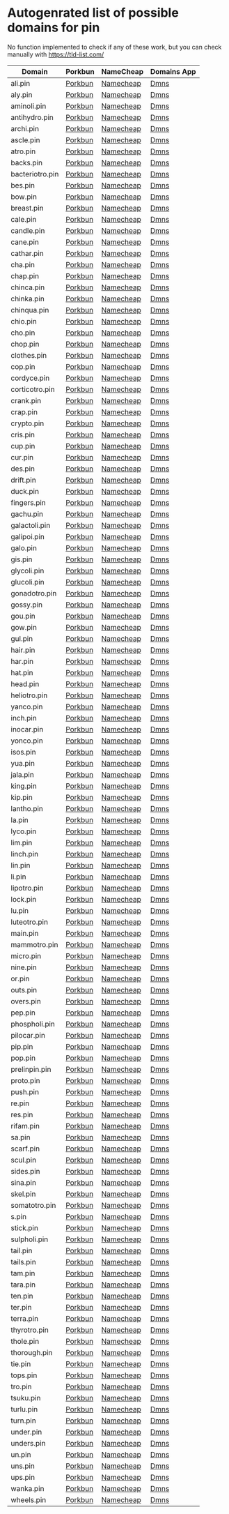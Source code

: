 # Autogenrated list of possible domains for pin

No function implemented to check if any of these work, but you can check manually with https://tld-list.com/

| Domain | Porkbun | NameCheap | Domains App |
|---|---|---|---|
| ali.pin | [Porkbun](https://porkbun.com/checkout/search?prb=e814663da1&tlds=&idnLanguage=&search=search&q=ali.pin) | [Namecheap](https://www.namecheap.com/domains/registration/results/?domain=ali.pin) | [Dmns](https://dmns.app/domains?q=ali.pin) |
| aly.pin | [Porkbun](https://porkbun.com/checkout/search?prb=e814663da1&tlds=&idnLanguage=&search=search&q=aly.pin) | [Namecheap](https://www.namecheap.com/domains/registration/results/?domain=aly.pin) | [Dmns](https://dmns.app/domains?q=aly.pin) |
| aminoli.pin | [Porkbun](https://porkbun.com/checkout/search?prb=e814663da1&tlds=&idnLanguage=&search=search&q=aminoli.pin) | [Namecheap](https://www.namecheap.com/domains/registration/results/?domain=aminoli.pin) | [Dmns](https://dmns.app/domains?q=aminoli.pin) |
| antihydro.pin | [Porkbun](https://porkbun.com/checkout/search?prb=e814663da1&tlds=&idnLanguage=&search=search&q=antihydro.pin) | [Namecheap](https://www.namecheap.com/domains/registration/results/?domain=antihydro.pin) | [Dmns](https://dmns.app/domains?q=antihydro.pin) |
| archi.pin | [Porkbun](https://porkbun.com/checkout/search?prb=e814663da1&tlds=&idnLanguage=&search=search&q=archi.pin) | [Namecheap](https://www.namecheap.com/domains/registration/results/?domain=archi.pin) | [Dmns](https://dmns.app/domains?q=archi.pin) |
| ascle.pin | [Porkbun](https://porkbun.com/checkout/search?prb=e814663da1&tlds=&idnLanguage=&search=search&q=ascle.pin) | [Namecheap](https://www.namecheap.com/domains/registration/results/?domain=ascle.pin) | [Dmns](https://dmns.app/domains?q=ascle.pin) |
| atro.pin | [Porkbun](https://porkbun.com/checkout/search?prb=e814663da1&tlds=&idnLanguage=&search=search&q=atro.pin) | [Namecheap](https://www.namecheap.com/domains/registration/results/?domain=atro.pin) | [Dmns](https://dmns.app/domains?q=atro.pin) |
| backs.pin | [Porkbun](https://porkbun.com/checkout/search?prb=e814663da1&tlds=&idnLanguage=&search=search&q=backs.pin) | [Namecheap](https://www.namecheap.com/domains/registration/results/?domain=backs.pin) | [Dmns](https://dmns.app/domains?q=backs.pin) |
| bacteriotro.pin | [Porkbun](https://porkbun.com/checkout/search?prb=e814663da1&tlds=&idnLanguage=&search=search&q=bacteriotro.pin) | [Namecheap](https://www.namecheap.com/domains/registration/results/?domain=bacteriotro.pin) | [Dmns](https://dmns.app/domains?q=bacteriotro.pin) |
| bes.pin | [Porkbun](https://porkbun.com/checkout/search?prb=e814663da1&tlds=&idnLanguage=&search=search&q=bes.pin) | [Namecheap](https://www.namecheap.com/domains/registration/results/?domain=bes.pin) | [Dmns](https://dmns.app/domains?q=bes.pin) |
| bow.pin | [Porkbun](https://porkbun.com/checkout/search?prb=e814663da1&tlds=&idnLanguage=&search=search&q=bow.pin) | [Namecheap](https://www.namecheap.com/domains/registration/results/?domain=bow.pin) | [Dmns](https://dmns.app/domains?q=bow.pin) |
| breast.pin | [Porkbun](https://porkbun.com/checkout/search?prb=e814663da1&tlds=&idnLanguage=&search=search&q=breast.pin) | [Namecheap](https://www.namecheap.com/domains/registration/results/?domain=breast.pin) | [Dmns](https://dmns.app/domains?q=breast.pin) |
| cale.pin | [Porkbun](https://porkbun.com/checkout/search?prb=e814663da1&tlds=&idnLanguage=&search=search&q=cale.pin) | [Namecheap](https://www.namecheap.com/domains/registration/results/?domain=cale.pin) | [Dmns](https://dmns.app/domains?q=cale.pin) |
| candle.pin | [Porkbun](https://porkbun.com/checkout/search?prb=e814663da1&tlds=&idnLanguage=&search=search&q=candle.pin) | [Namecheap](https://www.namecheap.com/domains/registration/results/?domain=candle.pin) | [Dmns](https://dmns.app/domains?q=candle.pin) |
| cane.pin | [Porkbun](https://porkbun.com/checkout/search?prb=e814663da1&tlds=&idnLanguage=&search=search&q=cane.pin) | [Namecheap](https://www.namecheap.com/domains/registration/results/?domain=cane.pin) | [Dmns](https://dmns.app/domains?q=cane.pin) |
| cathar.pin | [Porkbun](https://porkbun.com/checkout/search?prb=e814663da1&tlds=&idnLanguage=&search=search&q=cathar.pin) | [Namecheap](https://www.namecheap.com/domains/registration/results/?domain=cathar.pin) | [Dmns](https://dmns.app/domains?q=cathar.pin) |
| cha.pin | [Porkbun](https://porkbun.com/checkout/search?prb=e814663da1&tlds=&idnLanguage=&search=search&q=cha.pin) | [Namecheap](https://www.namecheap.com/domains/registration/results/?domain=cha.pin) | [Dmns](https://dmns.app/domains?q=cha.pin) |
| chap.pin | [Porkbun](https://porkbun.com/checkout/search?prb=e814663da1&tlds=&idnLanguage=&search=search&q=chap.pin) | [Namecheap](https://www.namecheap.com/domains/registration/results/?domain=chap.pin) | [Dmns](https://dmns.app/domains?q=chap.pin) |
| chinca.pin | [Porkbun](https://porkbun.com/checkout/search?prb=e814663da1&tlds=&idnLanguage=&search=search&q=chinca.pin) | [Namecheap](https://www.namecheap.com/domains/registration/results/?domain=chinca.pin) | [Dmns](https://dmns.app/domains?q=chinca.pin) |
| chinka.pin | [Porkbun](https://porkbun.com/checkout/search?prb=e814663da1&tlds=&idnLanguage=&search=search&q=chinka.pin) | [Namecheap](https://www.namecheap.com/domains/registration/results/?domain=chinka.pin) | [Dmns](https://dmns.app/domains?q=chinka.pin) |
| chinqua.pin | [Porkbun](https://porkbun.com/checkout/search?prb=e814663da1&tlds=&idnLanguage=&search=search&q=chinqua.pin) | [Namecheap](https://www.namecheap.com/domains/registration/results/?domain=chinqua.pin) | [Dmns](https://dmns.app/domains?q=chinqua.pin) |
| chio.pin | [Porkbun](https://porkbun.com/checkout/search?prb=e814663da1&tlds=&idnLanguage=&search=search&q=chio.pin) | [Namecheap](https://www.namecheap.com/domains/registration/results/?domain=chio.pin) | [Dmns](https://dmns.app/domains?q=chio.pin) |
| cho.pin | [Porkbun](https://porkbun.com/checkout/search?prb=e814663da1&tlds=&idnLanguage=&search=search&q=cho.pin) | [Namecheap](https://www.namecheap.com/domains/registration/results/?domain=cho.pin) | [Dmns](https://dmns.app/domains?q=cho.pin) |
| chop.pin | [Porkbun](https://porkbun.com/checkout/search?prb=e814663da1&tlds=&idnLanguage=&search=search&q=chop.pin) | [Namecheap](https://www.namecheap.com/domains/registration/results/?domain=chop.pin) | [Dmns](https://dmns.app/domains?q=chop.pin) |
| clothes.pin | [Porkbun](https://porkbun.com/checkout/search?prb=e814663da1&tlds=&idnLanguage=&search=search&q=clothes.pin) | [Namecheap](https://www.namecheap.com/domains/registration/results/?domain=clothes.pin) | [Dmns](https://dmns.app/domains?q=clothes.pin) |
| cop.pin | [Porkbun](https://porkbun.com/checkout/search?prb=e814663da1&tlds=&idnLanguage=&search=search&q=cop.pin) | [Namecheap](https://www.namecheap.com/domains/registration/results/?domain=cop.pin) | [Dmns](https://dmns.app/domains?q=cop.pin) |
| cordyce.pin | [Porkbun](https://porkbun.com/checkout/search?prb=e814663da1&tlds=&idnLanguage=&search=search&q=cordyce.pin) | [Namecheap](https://www.namecheap.com/domains/registration/results/?domain=cordyce.pin) | [Dmns](https://dmns.app/domains?q=cordyce.pin) |
| corticotro.pin | [Porkbun](https://porkbun.com/checkout/search?prb=e814663da1&tlds=&idnLanguage=&search=search&q=corticotro.pin) | [Namecheap](https://www.namecheap.com/domains/registration/results/?domain=corticotro.pin) | [Dmns](https://dmns.app/domains?q=corticotro.pin) |
| crank.pin | [Porkbun](https://porkbun.com/checkout/search?prb=e814663da1&tlds=&idnLanguage=&search=search&q=crank.pin) | [Namecheap](https://www.namecheap.com/domains/registration/results/?domain=crank.pin) | [Dmns](https://dmns.app/domains?q=crank.pin) |
| crap.pin | [Porkbun](https://porkbun.com/checkout/search?prb=e814663da1&tlds=&idnLanguage=&search=search&q=crap.pin) | [Namecheap](https://www.namecheap.com/domains/registration/results/?domain=crap.pin) | [Dmns](https://dmns.app/domains?q=crap.pin) |
| crypto.pin | [Porkbun](https://porkbun.com/checkout/search?prb=e814663da1&tlds=&idnLanguage=&search=search&q=crypto.pin) | [Namecheap](https://www.namecheap.com/domains/registration/results/?domain=crypto.pin) | [Dmns](https://dmns.app/domains?q=crypto.pin) |
| cris.pin | [Porkbun](https://porkbun.com/checkout/search?prb=e814663da1&tlds=&idnLanguage=&search=search&q=cris.pin) | [Namecheap](https://www.namecheap.com/domains/registration/results/?domain=cris.pin) | [Dmns](https://dmns.app/domains?q=cris.pin) |
| cup.pin | [Porkbun](https://porkbun.com/checkout/search?prb=e814663da1&tlds=&idnLanguage=&search=search&q=cup.pin) | [Namecheap](https://www.namecheap.com/domains/registration/results/?domain=cup.pin) | [Dmns](https://dmns.app/domains?q=cup.pin) |
| cur.pin | [Porkbun](https://porkbun.com/checkout/search?prb=e814663da1&tlds=&idnLanguage=&search=search&q=cur.pin) | [Namecheap](https://www.namecheap.com/domains/registration/results/?domain=cur.pin) | [Dmns](https://dmns.app/domains?q=cur.pin) |
| des.pin | [Porkbun](https://porkbun.com/checkout/search?prb=e814663da1&tlds=&idnLanguage=&search=search&q=des.pin) | [Namecheap](https://www.namecheap.com/domains/registration/results/?domain=des.pin) | [Dmns](https://dmns.app/domains?q=des.pin) |
| drift.pin | [Porkbun](https://porkbun.com/checkout/search?prb=e814663da1&tlds=&idnLanguage=&search=search&q=drift.pin) | [Namecheap](https://www.namecheap.com/domains/registration/results/?domain=drift.pin) | [Dmns](https://dmns.app/domains?q=drift.pin) |
| duck.pin | [Porkbun](https://porkbun.com/checkout/search?prb=e814663da1&tlds=&idnLanguage=&search=search&q=duck.pin) | [Namecheap](https://www.namecheap.com/domains/registration/results/?domain=duck.pin) | [Dmns](https://dmns.app/domains?q=duck.pin) |
| fingers.pin | [Porkbun](https://porkbun.com/checkout/search?prb=e814663da1&tlds=&idnLanguage=&search=search&q=fingers.pin) | [Namecheap](https://www.namecheap.com/domains/registration/results/?domain=fingers.pin) | [Dmns](https://dmns.app/domains?q=fingers.pin) |
| gachu.pin | [Porkbun](https://porkbun.com/checkout/search?prb=e814663da1&tlds=&idnLanguage=&search=search&q=gachu.pin) | [Namecheap](https://www.namecheap.com/domains/registration/results/?domain=gachu.pin) | [Dmns](https://dmns.app/domains?q=gachu.pin) |
| galactoli.pin | [Porkbun](https://porkbun.com/checkout/search?prb=e814663da1&tlds=&idnLanguage=&search=search&q=galactoli.pin) | [Namecheap](https://www.namecheap.com/domains/registration/results/?domain=galactoli.pin) | [Dmns](https://dmns.app/domains?q=galactoli.pin) |
| galipoi.pin | [Porkbun](https://porkbun.com/checkout/search?prb=e814663da1&tlds=&idnLanguage=&search=search&q=galipoi.pin) | [Namecheap](https://www.namecheap.com/domains/registration/results/?domain=galipoi.pin) | [Dmns](https://dmns.app/domains?q=galipoi.pin) |
| galo.pin | [Porkbun](https://porkbun.com/checkout/search?prb=e814663da1&tlds=&idnLanguage=&search=search&q=galo.pin) | [Namecheap](https://www.namecheap.com/domains/registration/results/?domain=galo.pin) | [Dmns](https://dmns.app/domains?q=galo.pin) |
| gis.pin | [Porkbun](https://porkbun.com/checkout/search?prb=e814663da1&tlds=&idnLanguage=&search=search&q=gis.pin) | [Namecheap](https://www.namecheap.com/domains/registration/results/?domain=gis.pin) | [Dmns](https://dmns.app/domains?q=gis.pin) |
| glycoli.pin | [Porkbun](https://porkbun.com/checkout/search?prb=e814663da1&tlds=&idnLanguage=&search=search&q=glycoli.pin) | [Namecheap](https://www.namecheap.com/domains/registration/results/?domain=glycoli.pin) | [Dmns](https://dmns.app/domains?q=glycoli.pin) |
| glucoli.pin | [Porkbun](https://porkbun.com/checkout/search?prb=e814663da1&tlds=&idnLanguage=&search=search&q=glucoli.pin) | [Namecheap](https://www.namecheap.com/domains/registration/results/?domain=glucoli.pin) | [Dmns](https://dmns.app/domains?q=glucoli.pin) |
| gonadotro.pin | [Porkbun](https://porkbun.com/checkout/search?prb=e814663da1&tlds=&idnLanguage=&search=search&q=gonadotro.pin) | [Namecheap](https://www.namecheap.com/domains/registration/results/?domain=gonadotro.pin) | [Dmns](https://dmns.app/domains?q=gonadotro.pin) |
| gossy.pin | [Porkbun](https://porkbun.com/checkout/search?prb=e814663da1&tlds=&idnLanguage=&search=search&q=gossy.pin) | [Namecheap](https://www.namecheap.com/domains/registration/results/?domain=gossy.pin) | [Dmns](https://dmns.app/domains?q=gossy.pin) |
| gou.pin | [Porkbun](https://porkbun.com/checkout/search?prb=e814663da1&tlds=&idnLanguage=&search=search&q=gou.pin) | [Namecheap](https://www.namecheap.com/domains/registration/results/?domain=gou.pin) | [Dmns](https://dmns.app/domains?q=gou.pin) |
| gow.pin | [Porkbun](https://porkbun.com/checkout/search?prb=e814663da1&tlds=&idnLanguage=&search=search&q=gow.pin) | [Namecheap](https://www.namecheap.com/domains/registration/results/?domain=gow.pin) | [Dmns](https://dmns.app/domains?q=gow.pin) |
| gul.pin | [Porkbun](https://porkbun.com/checkout/search?prb=e814663da1&tlds=&idnLanguage=&search=search&q=gul.pin) | [Namecheap](https://www.namecheap.com/domains/registration/results/?domain=gul.pin) | [Dmns](https://dmns.app/domains?q=gul.pin) |
| hair.pin | [Porkbun](https://porkbun.com/checkout/search?prb=e814663da1&tlds=&idnLanguage=&search=search&q=hair.pin) | [Namecheap](https://www.namecheap.com/domains/registration/results/?domain=hair.pin) | [Dmns](https://dmns.app/domains?q=hair.pin) |
| har.pin | [Porkbun](https://porkbun.com/checkout/search?prb=e814663da1&tlds=&idnLanguage=&search=search&q=har.pin) | [Namecheap](https://www.namecheap.com/domains/registration/results/?domain=har.pin) | [Dmns](https://dmns.app/domains?q=har.pin) |
| hat.pin | [Porkbun](https://porkbun.com/checkout/search?prb=e814663da1&tlds=&idnLanguage=&search=search&q=hat.pin) | [Namecheap](https://www.namecheap.com/domains/registration/results/?domain=hat.pin) | [Dmns](https://dmns.app/domains?q=hat.pin) |
| head.pin | [Porkbun](https://porkbun.com/checkout/search?prb=e814663da1&tlds=&idnLanguage=&search=search&q=head.pin) | [Namecheap](https://www.namecheap.com/domains/registration/results/?domain=head.pin) | [Dmns](https://dmns.app/domains?q=head.pin) |
| heliotro.pin | [Porkbun](https://porkbun.com/checkout/search?prb=e814663da1&tlds=&idnLanguage=&search=search&q=heliotro.pin) | [Namecheap](https://www.namecheap.com/domains/registration/results/?domain=heliotro.pin) | [Dmns](https://dmns.app/domains?q=heliotro.pin) |
| yanco.pin | [Porkbun](https://porkbun.com/checkout/search?prb=e814663da1&tlds=&idnLanguage=&search=search&q=yanco.pin) | [Namecheap](https://www.namecheap.com/domains/registration/results/?domain=yanco.pin) | [Dmns](https://dmns.app/domains?q=yanco.pin) |
| inch.pin | [Porkbun](https://porkbun.com/checkout/search?prb=e814663da1&tlds=&idnLanguage=&search=search&q=inch.pin) | [Namecheap](https://www.namecheap.com/domains/registration/results/?domain=inch.pin) | [Dmns](https://dmns.app/domains?q=inch.pin) |
| inocar.pin | [Porkbun](https://porkbun.com/checkout/search?prb=e814663da1&tlds=&idnLanguage=&search=search&q=inocar.pin) | [Namecheap](https://www.namecheap.com/domains/registration/results/?domain=inocar.pin) | [Dmns](https://dmns.app/domains?q=inocar.pin) |
| yonco.pin | [Porkbun](https://porkbun.com/checkout/search?prb=e814663da1&tlds=&idnLanguage=&search=search&q=yonco.pin) | [Namecheap](https://www.namecheap.com/domains/registration/results/?domain=yonco.pin) | [Dmns](https://dmns.app/domains?q=yonco.pin) |
| isos.pin | [Porkbun](https://porkbun.com/checkout/search?prb=e814663da1&tlds=&idnLanguage=&search=search&q=isos.pin) | [Namecheap](https://www.namecheap.com/domains/registration/results/?domain=isos.pin) | [Dmns](https://dmns.app/domains?q=isos.pin) |
| yua.pin | [Porkbun](https://porkbun.com/checkout/search?prb=e814663da1&tlds=&idnLanguage=&search=search&q=yua.pin) | [Namecheap](https://www.namecheap.com/domains/registration/results/?domain=yua.pin) | [Dmns](https://dmns.app/domains?q=yua.pin) |
| jala.pin | [Porkbun](https://porkbun.com/checkout/search?prb=e814663da1&tlds=&idnLanguage=&search=search&q=jala.pin) | [Namecheap](https://www.namecheap.com/domains/registration/results/?domain=jala.pin) | [Dmns](https://dmns.app/domains?q=jala.pin) |
| king.pin | [Porkbun](https://porkbun.com/checkout/search?prb=e814663da1&tlds=&idnLanguage=&search=search&q=king.pin) | [Namecheap](https://www.namecheap.com/domains/registration/results/?domain=king.pin) | [Dmns](https://dmns.app/domains?q=king.pin) |
| kip.pin | [Porkbun](https://porkbun.com/checkout/search?prb=e814663da1&tlds=&idnLanguage=&search=search&q=kip.pin) | [Namecheap](https://www.namecheap.com/domains/registration/results/?domain=kip.pin) | [Dmns](https://dmns.app/domains?q=kip.pin) |
| lantho.pin | [Porkbun](https://porkbun.com/checkout/search?prb=e814663da1&tlds=&idnLanguage=&search=search&q=lantho.pin) | [Namecheap](https://www.namecheap.com/domains/registration/results/?domain=lantho.pin) | [Dmns](https://dmns.app/domains?q=lantho.pin) |
| la.pin | [Porkbun](https://porkbun.com/checkout/search?prb=e814663da1&tlds=&idnLanguage=&search=search&q=la.pin) | [Namecheap](https://www.namecheap.com/domains/registration/results/?domain=la.pin) | [Dmns](https://dmns.app/domains?q=la.pin) |
| lyco.pin | [Porkbun](https://porkbun.com/checkout/search?prb=e814663da1&tlds=&idnLanguage=&search=search&q=lyco.pin) | [Namecheap](https://www.namecheap.com/domains/registration/results/?domain=lyco.pin) | [Dmns](https://dmns.app/domains?q=lyco.pin) |
| lim.pin | [Porkbun](https://porkbun.com/checkout/search?prb=e814663da1&tlds=&idnLanguage=&search=search&q=lim.pin) | [Namecheap](https://www.namecheap.com/domains/registration/results/?domain=lim.pin) | [Dmns](https://dmns.app/domains?q=lim.pin) |
| linch.pin | [Porkbun](https://porkbun.com/checkout/search?prb=e814663da1&tlds=&idnLanguage=&search=search&q=linch.pin) | [Namecheap](https://www.namecheap.com/domains/registration/results/?domain=linch.pin) | [Dmns](https://dmns.app/domains?q=linch.pin) |
| lin.pin | [Porkbun](https://porkbun.com/checkout/search?prb=e814663da1&tlds=&idnLanguage=&search=search&q=lin.pin) | [Namecheap](https://www.namecheap.com/domains/registration/results/?domain=lin.pin) | [Dmns](https://dmns.app/domains?q=lin.pin) |
| li.pin | [Porkbun](https://porkbun.com/checkout/search?prb=e814663da1&tlds=&idnLanguage=&search=search&q=li.pin) | [Namecheap](https://www.namecheap.com/domains/registration/results/?domain=li.pin) | [Dmns](https://dmns.app/domains?q=li.pin) |
| lipotro.pin | [Porkbun](https://porkbun.com/checkout/search?prb=e814663da1&tlds=&idnLanguage=&search=search&q=lipotro.pin) | [Namecheap](https://www.namecheap.com/domains/registration/results/?domain=lipotro.pin) | [Dmns](https://dmns.app/domains?q=lipotro.pin) |
| lock.pin | [Porkbun](https://porkbun.com/checkout/search?prb=e814663da1&tlds=&idnLanguage=&search=search&q=lock.pin) | [Namecheap](https://www.namecheap.com/domains/registration/results/?domain=lock.pin) | [Dmns](https://dmns.app/domains?q=lock.pin) |
| lu.pin | [Porkbun](https://porkbun.com/checkout/search?prb=e814663da1&tlds=&idnLanguage=&search=search&q=lu.pin) | [Namecheap](https://www.namecheap.com/domains/registration/results/?domain=lu.pin) | [Dmns](https://dmns.app/domains?q=lu.pin) |
| luteotro.pin | [Porkbun](https://porkbun.com/checkout/search?prb=e814663da1&tlds=&idnLanguage=&search=search&q=luteotro.pin) | [Namecheap](https://www.namecheap.com/domains/registration/results/?domain=luteotro.pin) | [Dmns](https://dmns.app/domains?q=luteotro.pin) |
| main.pin | [Porkbun](https://porkbun.com/checkout/search?prb=e814663da1&tlds=&idnLanguage=&search=search&q=main.pin) | [Namecheap](https://www.namecheap.com/domains/registration/results/?domain=main.pin) | [Dmns](https://dmns.app/domains?q=main.pin) |
| mammotro.pin | [Porkbun](https://porkbun.com/checkout/search?prb=e814663da1&tlds=&idnLanguage=&search=search&q=mammotro.pin) | [Namecheap](https://www.namecheap.com/domains/registration/results/?domain=mammotro.pin) | [Dmns](https://dmns.app/domains?q=mammotro.pin) |
| micro.pin | [Porkbun](https://porkbun.com/checkout/search?prb=e814663da1&tlds=&idnLanguage=&search=search&q=micro.pin) | [Namecheap](https://www.namecheap.com/domains/registration/results/?domain=micro.pin) | [Dmns](https://dmns.app/domains?q=micro.pin) |
| nine.pin | [Porkbun](https://porkbun.com/checkout/search?prb=e814663da1&tlds=&idnLanguage=&search=search&q=nine.pin) | [Namecheap](https://www.namecheap.com/domains/registration/results/?domain=nine.pin) | [Dmns](https://dmns.app/domains?q=nine.pin) |
| or.pin | [Porkbun](https://porkbun.com/checkout/search?prb=e814663da1&tlds=&idnLanguage=&search=search&q=or.pin) | [Namecheap](https://www.namecheap.com/domains/registration/results/?domain=or.pin) | [Dmns](https://dmns.app/domains?q=or.pin) |
| outs.pin | [Porkbun](https://porkbun.com/checkout/search?prb=e814663da1&tlds=&idnLanguage=&search=search&q=outs.pin) | [Namecheap](https://www.namecheap.com/domains/registration/results/?domain=outs.pin) | [Dmns](https://dmns.app/domains?q=outs.pin) |
| overs.pin | [Porkbun](https://porkbun.com/checkout/search?prb=e814663da1&tlds=&idnLanguage=&search=search&q=overs.pin) | [Namecheap](https://www.namecheap.com/domains/registration/results/?domain=overs.pin) | [Dmns](https://dmns.app/domains?q=overs.pin) |
| pep.pin | [Porkbun](https://porkbun.com/checkout/search?prb=e814663da1&tlds=&idnLanguage=&search=search&q=pep.pin) | [Namecheap](https://www.namecheap.com/domains/registration/results/?domain=pep.pin) | [Dmns](https://dmns.app/domains?q=pep.pin) |
| phospholi.pin | [Porkbun](https://porkbun.com/checkout/search?prb=e814663da1&tlds=&idnLanguage=&search=search&q=phospholi.pin) | [Namecheap](https://www.namecheap.com/domains/registration/results/?domain=phospholi.pin) | [Dmns](https://dmns.app/domains?q=phospholi.pin) |
| pilocar.pin | [Porkbun](https://porkbun.com/checkout/search?prb=e814663da1&tlds=&idnLanguage=&search=search&q=pilocar.pin) | [Namecheap](https://www.namecheap.com/domains/registration/results/?domain=pilocar.pin) | [Dmns](https://dmns.app/domains?q=pilocar.pin) |
| pip.pin | [Porkbun](https://porkbun.com/checkout/search?prb=e814663da1&tlds=&idnLanguage=&search=search&q=pip.pin) | [Namecheap](https://www.namecheap.com/domains/registration/results/?domain=pip.pin) | [Dmns](https://dmns.app/domains?q=pip.pin) |
| pop.pin | [Porkbun](https://porkbun.com/checkout/search?prb=e814663da1&tlds=&idnLanguage=&search=search&q=pop.pin) | [Namecheap](https://www.namecheap.com/domains/registration/results/?domain=pop.pin) | [Dmns](https://dmns.app/domains?q=pop.pin) |
| prelinpin.pin | [Porkbun](https://porkbun.com/checkout/search?prb=e814663da1&tlds=&idnLanguage=&search=search&q=prelinpin.pin) | [Namecheap](https://www.namecheap.com/domains/registration/results/?domain=prelinpin.pin) | [Dmns](https://dmns.app/domains?q=prelinpin.pin) |
| proto.pin | [Porkbun](https://porkbun.com/checkout/search?prb=e814663da1&tlds=&idnLanguage=&search=search&q=proto.pin) | [Namecheap](https://www.namecheap.com/domains/registration/results/?domain=proto.pin) | [Dmns](https://dmns.app/domains?q=proto.pin) |
| push.pin | [Porkbun](https://porkbun.com/checkout/search?prb=e814663da1&tlds=&idnLanguage=&search=search&q=push.pin) | [Namecheap](https://www.namecheap.com/domains/registration/results/?domain=push.pin) | [Dmns](https://dmns.app/domains?q=push.pin) |
| re.pin | [Porkbun](https://porkbun.com/checkout/search?prb=e814663da1&tlds=&idnLanguage=&search=search&q=re.pin) | [Namecheap](https://www.namecheap.com/domains/registration/results/?domain=re.pin) | [Dmns](https://dmns.app/domains?q=re.pin) |
| res.pin | [Porkbun](https://porkbun.com/checkout/search?prb=e814663da1&tlds=&idnLanguage=&search=search&q=res.pin) | [Namecheap](https://www.namecheap.com/domains/registration/results/?domain=res.pin) | [Dmns](https://dmns.app/domains?q=res.pin) |
| rifam.pin | [Porkbun](https://porkbun.com/checkout/search?prb=e814663da1&tlds=&idnLanguage=&search=search&q=rifam.pin) | [Namecheap](https://www.namecheap.com/domains/registration/results/?domain=rifam.pin) | [Dmns](https://dmns.app/domains?q=rifam.pin) |
| sa.pin | [Porkbun](https://porkbun.com/checkout/search?prb=e814663da1&tlds=&idnLanguage=&search=search&q=sa.pin) | [Namecheap](https://www.namecheap.com/domains/registration/results/?domain=sa.pin) | [Dmns](https://dmns.app/domains?q=sa.pin) |
| scarf.pin | [Porkbun](https://porkbun.com/checkout/search?prb=e814663da1&tlds=&idnLanguage=&search=search&q=scarf.pin) | [Namecheap](https://www.namecheap.com/domains/registration/results/?domain=scarf.pin) | [Dmns](https://dmns.app/domains?q=scarf.pin) |
| scul.pin | [Porkbun](https://porkbun.com/checkout/search?prb=e814663da1&tlds=&idnLanguage=&search=search&q=scul.pin) | [Namecheap](https://www.namecheap.com/domains/registration/results/?domain=scul.pin) | [Dmns](https://dmns.app/domains?q=scul.pin) |
| sides.pin | [Porkbun](https://porkbun.com/checkout/search?prb=e814663da1&tlds=&idnLanguage=&search=search&q=sides.pin) | [Namecheap](https://www.namecheap.com/domains/registration/results/?domain=sides.pin) | [Dmns](https://dmns.app/domains?q=sides.pin) |
| sina.pin | [Porkbun](https://porkbun.com/checkout/search?prb=e814663da1&tlds=&idnLanguage=&search=search&q=sina.pin) | [Namecheap](https://www.namecheap.com/domains/registration/results/?domain=sina.pin) | [Dmns](https://dmns.app/domains?q=sina.pin) |
| skel.pin | [Porkbun](https://porkbun.com/checkout/search?prb=e814663da1&tlds=&idnLanguage=&search=search&q=skel.pin) | [Namecheap](https://www.namecheap.com/domains/registration/results/?domain=skel.pin) | [Dmns](https://dmns.app/domains?q=skel.pin) |
| somatotro.pin | [Porkbun](https://porkbun.com/checkout/search?prb=e814663da1&tlds=&idnLanguage=&search=search&q=somatotro.pin) | [Namecheap](https://www.namecheap.com/domains/registration/results/?domain=somatotro.pin) | [Dmns](https://dmns.app/domains?q=somatotro.pin) |
| s.pin | [Porkbun](https://porkbun.com/checkout/search?prb=e814663da1&tlds=&idnLanguage=&search=search&q=s.pin) | [Namecheap](https://www.namecheap.com/domains/registration/results/?domain=s.pin) | [Dmns](https://dmns.app/domains?q=s.pin) |
| stick.pin | [Porkbun](https://porkbun.com/checkout/search?prb=e814663da1&tlds=&idnLanguage=&search=search&q=stick.pin) | [Namecheap](https://www.namecheap.com/domains/registration/results/?domain=stick.pin) | [Dmns](https://dmns.app/domains?q=stick.pin) |
| sulpholi.pin | [Porkbun](https://porkbun.com/checkout/search?prb=e814663da1&tlds=&idnLanguage=&search=search&q=sulpholi.pin) | [Namecheap](https://www.namecheap.com/domains/registration/results/?domain=sulpholi.pin) | [Dmns](https://dmns.app/domains?q=sulpholi.pin) |
| tail.pin | [Porkbun](https://porkbun.com/checkout/search?prb=e814663da1&tlds=&idnLanguage=&search=search&q=tail.pin) | [Namecheap](https://www.namecheap.com/domains/registration/results/?domain=tail.pin) | [Dmns](https://dmns.app/domains?q=tail.pin) |
| tails.pin | [Porkbun](https://porkbun.com/checkout/search?prb=e814663da1&tlds=&idnLanguage=&search=search&q=tails.pin) | [Namecheap](https://www.namecheap.com/domains/registration/results/?domain=tails.pin) | [Dmns](https://dmns.app/domains?q=tails.pin) |
| tam.pin | [Porkbun](https://porkbun.com/checkout/search?prb=e814663da1&tlds=&idnLanguage=&search=search&q=tam.pin) | [Namecheap](https://www.namecheap.com/domains/registration/results/?domain=tam.pin) | [Dmns](https://dmns.app/domains?q=tam.pin) |
| tara.pin | [Porkbun](https://porkbun.com/checkout/search?prb=e814663da1&tlds=&idnLanguage=&search=search&q=tara.pin) | [Namecheap](https://www.namecheap.com/domains/registration/results/?domain=tara.pin) | [Dmns](https://dmns.app/domains?q=tara.pin) |
| ten.pin | [Porkbun](https://porkbun.com/checkout/search?prb=e814663da1&tlds=&idnLanguage=&search=search&q=ten.pin) | [Namecheap](https://www.namecheap.com/domains/registration/results/?domain=ten.pin) | [Dmns](https://dmns.app/domains?q=ten.pin) |
| ter.pin | [Porkbun](https://porkbun.com/checkout/search?prb=e814663da1&tlds=&idnLanguage=&search=search&q=ter.pin) | [Namecheap](https://www.namecheap.com/domains/registration/results/?domain=ter.pin) | [Dmns](https://dmns.app/domains?q=ter.pin) |
| terra.pin | [Porkbun](https://porkbun.com/checkout/search?prb=e814663da1&tlds=&idnLanguage=&search=search&q=terra.pin) | [Namecheap](https://www.namecheap.com/domains/registration/results/?domain=terra.pin) | [Dmns](https://dmns.app/domains?q=terra.pin) |
| thyrotro.pin | [Porkbun](https://porkbun.com/checkout/search?prb=e814663da1&tlds=&idnLanguage=&search=search&q=thyrotro.pin) | [Namecheap](https://www.namecheap.com/domains/registration/results/?domain=thyrotro.pin) | [Dmns](https://dmns.app/domains?q=thyrotro.pin) |
| thole.pin | [Porkbun](https://porkbun.com/checkout/search?prb=e814663da1&tlds=&idnLanguage=&search=search&q=thole.pin) | [Namecheap](https://www.namecheap.com/domains/registration/results/?domain=thole.pin) | [Dmns](https://dmns.app/domains?q=thole.pin) |
| thorough.pin | [Porkbun](https://porkbun.com/checkout/search?prb=e814663da1&tlds=&idnLanguage=&search=search&q=thorough.pin) | [Namecheap](https://www.namecheap.com/domains/registration/results/?domain=thorough.pin) | [Dmns](https://dmns.app/domains?q=thorough.pin) |
| tie.pin | [Porkbun](https://porkbun.com/checkout/search?prb=e814663da1&tlds=&idnLanguage=&search=search&q=tie.pin) | [Namecheap](https://www.namecheap.com/domains/registration/results/?domain=tie.pin) | [Dmns](https://dmns.app/domains?q=tie.pin) |
| tops.pin | [Porkbun](https://porkbun.com/checkout/search?prb=e814663da1&tlds=&idnLanguage=&search=search&q=tops.pin) | [Namecheap](https://www.namecheap.com/domains/registration/results/?domain=tops.pin) | [Dmns](https://dmns.app/domains?q=tops.pin) |
| tro.pin | [Porkbun](https://porkbun.com/checkout/search?prb=e814663da1&tlds=&idnLanguage=&search=search&q=tro.pin) | [Namecheap](https://www.namecheap.com/domains/registration/results/?domain=tro.pin) | [Dmns](https://dmns.app/domains?q=tro.pin) |
| tsuku.pin | [Porkbun](https://porkbun.com/checkout/search?prb=e814663da1&tlds=&idnLanguage=&search=search&q=tsuku.pin) | [Namecheap](https://www.namecheap.com/domains/registration/results/?domain=tsuku.pin) | [Dmns](https://dmns.app/domains?q=tsuku.pin) |
| turlu.pin | [Porkbun](https://porkbun.com/checkout/search?prb=e814663da1&tlds=&idnLanguage=&search=search&q=turlu.pin) | [Namecheap](https://www.namecheap.com/domains/registration/results/?domain=turlu.pin) | [Dmns](https://dmns.app/domains?q=turlu.pin) |
| turn.pin | [Porkbun](https://porkbun.com/checkout/search?prb=e814663da1&tlds=&idnLanguage=&search=search&q=turn.pin) | [Namecheap](https://www.namecheap.com/domains/registration/results/?domain=turn.pin) | [Dmns](https://dmns.app/domains?q=turn.pin) |
| under.pin | [Porkbun](https://porkbun.com/checkout/search?prb=e814663da1&tlds=&idnLanguage=&search=search&q=under.pin) | [Namecheap](https://www.namecheap.com/domains/registration/results/?domain=under.pin) | [Dmns](https://dmns.app/domains?q=under.pin) |
| unders.pin | [Porkbun](https://porkbun.com/checkout/search?prb=e814663da1&tlds=&idnLanguage=&search=search&q=unders.pin) | [Namecheap](https://www.namecheap.com/domains/registration/results/?domain=unders.pin) | [Dmns](https://dmns.app/domains?q=unders.pin) |
| un.pin | [Porkbun](https://porkbun.com/checkout/search?prb=e814663da1&tlds=&idnLanguage=&search=search&q=un.pin) | [Namecheap](https://www.namecheap.com/domains/registration/results/?domain=un.pin) | [Dmns](https://dmns.app/domains?q=un.pin) |
| uns.pin | [Porkbun](https://porkbun.com/checkout/search?prb=e814663da1&tlds=&idnLanguage=&search=search&q=uns.pin) | [Namecheap](https://www.namecheap.com/domains/registration/results/?domain=uns.pin) | [Dmns](https://dmns.app/domains?q=uns.pin) |
| ups.pin | [Porkbun](https://porkbun.com/checkout/search?prb=e814663da1&tlds=&idnLanguage=&search=search&q=ups.pin) | [Namecheap](https://www.namecheap.com/domains/registration/results/?domain=ups.pin) | [Dmns](https://dmns.app/domains?q=ups.pin) |
| wanka.pin | [Porkbun](https://porkbun.com/checkout/search?prb=e814663da1&tlds=&idnLanguage=&search=search&q=wanka.pin) | [Namecheap](https://www.namecheap.com/domains/registration/results/?domain=wanka.pin) | [Dmns](https://dmns.app/domains?q=wanka.pin) |
| wheels.pin | [Porkbun](https://porkbun.com/checkout/search?prb=e814663da1&tlds=&idnLanguage=&search=search&q=wheels.pin) | [Namecheap](https://www.namecheap.com/domains/registration/results/?domain=wheels.pin) | [Dmns](https://dmns.app/domains?q=wheels.pin) |

